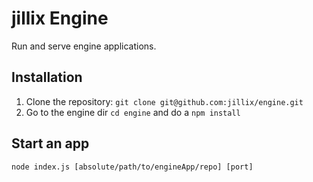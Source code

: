# jillix Engine

Run and serve engine applications.

## Installation
1. Clone the repository: `git clone git@github.com:jillix/engine.git`
2. Go to the engine dir `cd engine` and do a `npm install`

## Start an app
`node index.js [absolute/path/to/engineApp/repo] [port]`
